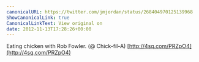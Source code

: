 ```yaml
---
canonicalURL: https://twitter.com/jmjordan/status/268404970125139968
ShowCanonicalLink: true
CanonicalLinkText: View original on
date: 2012-11-13T17:28:26+00:00
---
```

Eating chicken with Rob Fowler. (@ Chick-fil-A) [http://4sq.com/PRZpO4](http://4sq.com/PRZpO4)